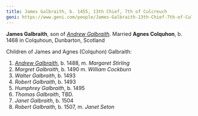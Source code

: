 ```yaml
---
title: James Galbraith, b. 1455, 13th Chief, 7th of Culcreuch
geni: https://www.geni.com/people/James-Galbraith-13th-Chief-7th-of-Culcreuch/6000000033166873646
---
```


**James Galbraith**, son of [*Andrew Galbraith*](galbraith-andrew-1435.md).  Married **Agnes Colquhon**, b. 1468 in Colquhoun, Dunbarton, Scotland

Children of James and Agnes (Colquhon) Galbraith:

1. [*Andrew Galbraith*](galbraith-andrew-1500.md), b. 1488, m. *Margaret Stirling*
3. *Margret Galbraith*, b. 1490 m. *William Cockburn*
4. *Walter Galbraith*, b. 1493
5. *Robert Galbraith*, b. 1493
6. *Humphrey Galbraith*, b. 1495
7. *Thomas Galbraith*, TBD.
8. *Janet Galbraith*, b. 1504
9. *Robert Galbraith*, b. 1507, m. *Janet Seton*


